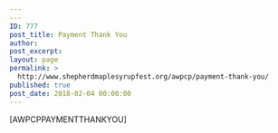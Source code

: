```yaml
---
---
ID: 777
post_title: Payment Thank You
author:
post_excerpt:
layout: page
permalink: >
  http://www.shepherdmaplesyrupfest.org/awpcp/payment-thank-you/
published: true
post_date: 2018-02-04 00:00:00
---
```

[AWPCPPAYMENTTHANKYOU]